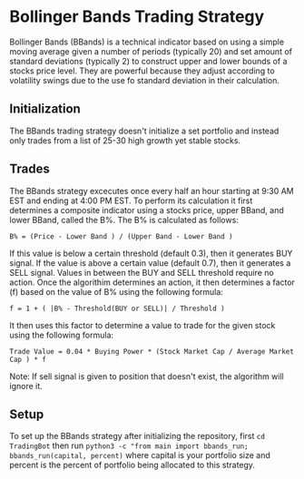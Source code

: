 # Bollinger Bands Trading Strategy
Bollinger Bands (BBands) is a technical indicator based on using a simple moving average given a number of periods (typically 20) and set amount of standard deviations (typically 2) to construct upper and lower bounds of a stocks price level. They are powerful because they adjust according to volatility swings due to the use fo standard deviation in their calculation.

## Initialization
The BBands trading strategy doesn't initialize a set portfolio and instead only trades from a list of 25-30 high growth yet stable stocks.

## Trades
The BBands strategy excecutes once every half an hour starting at 9:30 AM EST and ending at 4:00 PM EST. To perform its calculation it first determines a composite indicator using a stocks price, upper BBand, and lower BBand, called the B%. The B% is calculated as follows: 
```
B% = (Price - Lower Band ) / (Upper Band - Lower Band )
```
If this value is below a certain threshold (default 0.3), then it generates BUY signal. If the value is above a certain value (default 0.7), then it generates a SELL signal. Values in between the BUY and SELL threshold require no action. Once the algorithim determines an action, it then determines a factor (f) based on the value of B% using the following formula:
```
f = 1 + ( |B% - Threshold(BUY or SELL)| / Threshold )
```
It then uses this factor to determine a value to trade for the given stock using the following formula:
```
Trade Value = 0.04 * Buying Power * (Stock Market Cap / Average Market Cap ) * f
```
Note: If sell signal is given to position that doesn't exist, the algorithm will ignore it.

## Setup
To set up the BBands strategy after initializing the repository, first ```cd TradingBot``` then run ```python3 -c "from main import bbands_run; bbands_run(capital, percent)``` where capital is your portfolio size and percent is the percent of portfolio being allocated to this strategy.


